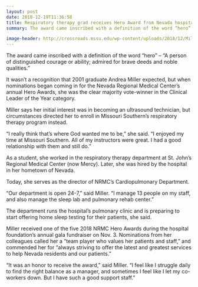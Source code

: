 ```yaml
---
layout: post
date: 2018-12-19T11:36:58
title: Respiratory therapy grad receives Hero Award from Nevada hospital
summary: The award came inscribed with a definition of the word “hero” – “A person of distinguished courage or ability; admired &#8230;

image-header: http://crossroads.mssu.edu/wp-content/uploads/2018/12/Miller.jpg
---
```

The award came inscribed with a definition of the word “hero” – “A person of distinguished courage or ability; admired for brave deeds and noble qualities.”

It wasn’t a recognition that 2001 graduate Andrea Miller expected, but when nominations began coming in for the Nevada Regional Medical Center’s annual Hero Awards, she was the clear majority vote-winner in the Clinical Leader of the Year category.

Miller says her initial interest was in becoming an ultrasound technician, but circumstances directed her to enroll in Missouri Southern’s respiratory therapy program instead.

“I really think that’s where God wanted me to be,” she said. “I enjoyed my time at Missouri Southern. All of my instructors were great. I had a good relationship with them and still do.”

As a student, she worked in the respiratory therapy department at St. John’s Regional Medical Center (now Mercy). Later, she was hired by the hospital in her hometown of Nevada.

Today, she serves as the director of NRMC’s Cardiopulmonary Department.

“Our department is open 24-7,” said Miller. “I manage 13 people on my staff, and also manage the sleep lab and pulmonary rehab center.”

The department runs the hospital’s pulmonary clinic and is preparing to start offering home sleep testing for their patients, she said.

Miller received one of the five 2018 NRMC Hero Awards during the hospital foundation’s annual gala fundraiser on Nov. 3. Nominations from her colleagues called her a “team player who values her patients and staff,” and commended her for “always striving to offer the latest and greatest services to help Nevada residents and our patients.”

“It was an honor to receive the award,” said Miller. “I feel like I struggle daily to find the right balance as a manager, and sometimes I feel like I let my co-workers down. But I have such a good support staff.”